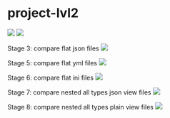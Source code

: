 # project-lvl2
<a href="https://codeclimate.com/github/Enigmadie/frontend-project-lvl2/maintainability"><img src="https://api.codeclimate.com/v1/badges/9bdaded8ccf6b3a91334/maintainability" /></a>
<a href="https://travis-ci.org/Enigmadie/frontend-project-lvl2"><img src="https://travis-ci.org/Enigmadie/frontend-project-lvl2.svg?branch=master" /></a>

Stage 3: compare flat json files
<a href="https://asciinema.org/a/EGDHm03ndDehLTiOn3oZGoSZM" target="_blank"><img src="https://asciinema.org/a/EGDHm03ndDehLTiOn3oZGoSZM.svg" /></a>

Stage 5: compare flat yml files
<a href="https://asciinema.org/a/Yb8cBZztMw1Qm8gEtliwpe9em" target="_blank"><img src="https://asciinema.org/a/Yb8cBZztMw1Qm8gEtliwpe9em.svg" /></a>

Stage 6: compare flat ini files
<a href="https://asciinema.org/a/iTAT702C27xAM78cpKFl9wCg1" target="_blank"><img src="https://asciinema.org/a/iTAT702C27xAM78cpKFl9wCg1.svg" /></a>

Stage 7: compare nested all types json view files 
<a href="https://asciinema.org/a/89btSE9AdMZEjsl2BCXNtxFzT" target="_blank"><img src="https://asciinema.org/a/89btSE9AdMZEjsl2BCXNtxFzT.svg" /></a>

Stage 8: compare nested all types plain view files
<a href="https://asciinema.org/a/al7VPYtMmZ0oJemT1sr5kDo3p" target="_blank"><img src="https://asciinema.org/a/al7VPYtMmZ0oJemT1sr5kDo3p.svg" /></a>